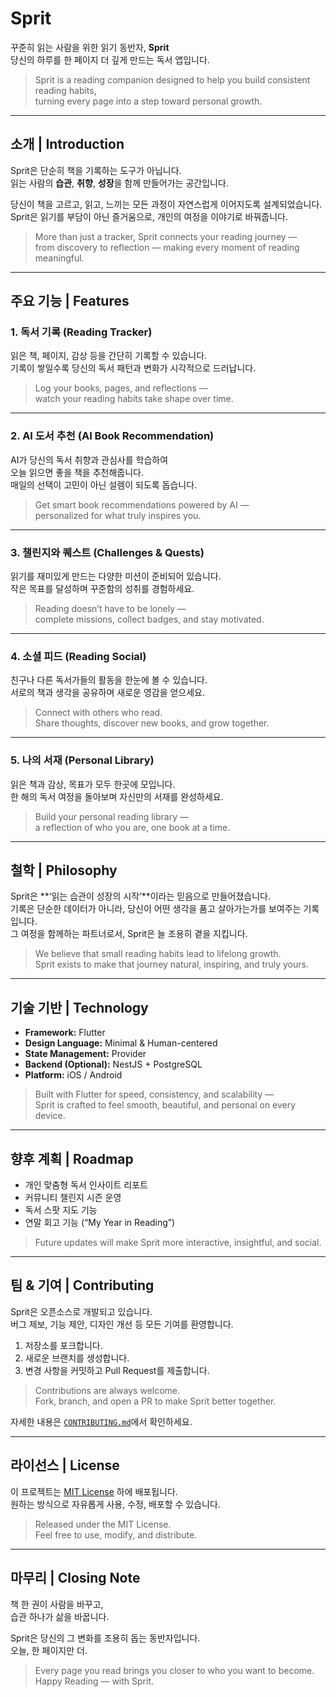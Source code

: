 # Sprit

꾸준히 읽는 사람을 위한 읽기 동반자, **Sprit**  
당신의 하루를 한 페이지 더 깊게 만드는 독서 앱입니다.

> Sprit is a reading companion designed to help you build consistent reading habits,  
> turning every page into a step toward personal growth.

---

## 소개 | Introduction

Sprit은 단순히 책을 기록하는 도구가 아닙니다.  
읽는 사람의 **습관**, **취향**, **성장**을 함께 만들어가는 공간입니다.

당신이 책을 고르고, 읽고, 느끼는 모든 과정이 자연스럽게 이어지도록 설계되었습니다.  
Sprit은 읽기를 부담이 아닌 즐거움으로, 개인의 여정을 이야기로 바꿔줍니다.

> More than just a tracker, Sprit connects your reading journey —  
> from discovery to reflection — making every moment of reading meaningful.

---

## 주요 기능 | Features

### 1. 독서 기록 (Reading Tracker)

읽은 책, 페이지, 감상 등을 간단히 기록할 수 있습니다.  
기록이 쌓일수록 당신의 독서 패턴과 변화가 시각적으로 드러납니다.

> Log your books, pages, and reflections —  
> watch your reading habits take shape over time.

---

### 2. AI 도서 추천 (AI Book Recommendation)

AI가 당신의 독서 취향과 관심사를 학습하여  
오늘 읽으면 좋을 책을 추천해줍니다.  
매일의 선택이 고민이 아닌 설렘이 되도록 돕습니다.

> Get smart book recommendations powered by AI —  
> personalized for what truly inspires you.

---

### 3. 챌린지와 퀘스트 (Challenges & Quests)

읽기를 재미있게 만드는 다양한 미션이 준비되어 있습니다.  
작은 목표를 달성하며 꾸준함의 성취를 경험하세요.

> Reading doesn’t have to be lonely —  
> complete missions, collect badges, and stay motivated.

---

### 4. 소셜 피드 (Reading Social)

친구나 다른 독서가들의 활동을 한눈에 볼 수 있습니다.  
서로의 책과 생각을 공유하며 새로운 영감을 얻으세요.

> Connect with others who read.  
> Share thoughts, discover new books, and grow together.

---

### 5. 나의 서재 (Personal Library)

읽은 책과 감상, 목표가 모두 한곳에 모입니다.  
한 해의 독서 여정을 돌아보며 자신만의 서재를 완성하세요.

> Build your personal reading library —  
> a reflection of who you are, one book at a time.

---

## 철학 | Philosophy

Sprit은 **‘읽는 습관이 성장의 시작’**이라는 믿음으로 만들어졌습니다.  
기록은 단순한 데이터가 아니라, 당신이 어떤 생각을 품고 살아가는가를 보여주는 기록입니다.  
그 여정을 함께하는 파트너로서, Sprit은 늘 조용히 곁을 지킵니다.

> We believe that small reading habits lead to lifelong growth.  
> Sprit exists to make that journey natural, inspiring, and truly yours.

---

## 기술 기반 | Technology

- **Framework:** Flutter
- **Design Language:** Minimal & Human-centered
- **State Management:** Provider
- **Backend (Optional):** NestJS + PostgreSQL
- **Platform:** iOS / Android

> Built with Flutter for speed, consistency, and scalability —  
> Sprit is crafted to feel smooth, beautiful, and personal on every device.

---

## 향후 계획 | Roadmap

- 개인 맞춤형 독서 인사이트 리포트
- 커뮤니티 챌린지 시즌 운영
- 독서 스팟 지도 기능
- 연말 회고 기능 (“My Year in Reading”)

> Future updates will make Sprit more interactive, insightful, and social.

---

## 팀 & 기여 | Contributing

Sprit은 오픈소스로 개발되고 있습니다.  
버그 제보, 기능 제안, 디자인 개선 등 모든 기여를 환영합니다.

1. 저장소를 포크합니다.
2. 새로운 브랜치를 생성합니다.
3. 변경 사항을 커밋하고 Pull Request를 제출합니다.

> Contributions are always welcome.  
> Fork, branch, and open a PR to make Sprit better together.

자세한 내용은 [`CONTRIBUTING.md`](CONTRIBUTING.md)에서 확인하세요.

---

## 라이선스 | License

이 프로젝트는 [MIT License](LICENSE) 하에 배포됩니다.  
원하는 방식으로 자유롭게 사용, 수정, 배포할 수 있습니다.

> Released under the MIT License.  
> Feel free to use, modify, and distribute.

---

## 마무리 | Closing Note

책 한 권이 사람을 바꾸고,  
습관 하나가 삶을 바꿉니다.

Sprit은 당신의 그 변화를 조용히 돕는 동반자입니다.  
오늘, 한 페이지만 더.

> Every page you read brings you closer to who you want to become.  
> Happy Reading — with Sprit.
